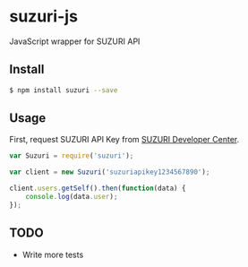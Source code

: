 # suzuri-js
JavaScript wrapper for SUZURI API

## Install

```sh
$ npm install suzuri --save
```

## Usage

First, request SUZURI API Key from [SUZURI Developer Center](https://suzuri.jp/developer/).

```javascript
var Suzuri = require('suzuri');

var client = new Suzuri('suzuriapikey1234567890');

client.users.getSelf().then(function(data) {
    console.log(data.user);
});
```

## TODO

* Write more tests
